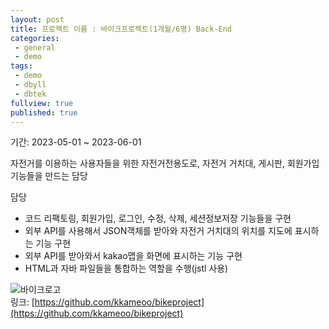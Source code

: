 ```yaml
---
layout: post
title: 프로젝트 이름 : 바이크프로젝트(1개월/6명) Back-End
categories: 
 - general
 - demo
tags:
 - demo
 - dbyll
 - dbtek
fullview: true
published: true
---
```

기간: 2023-05-01 ~ 2023-06-01  

자전거를 이용하는 사용자들을 위한 자전거전용도로, 자전거 거치대, 게시판, 회원가입 기능들을 만드는 담당   

담당  
- 코드 리팩토링, 회원가입, 로그인, 수정, 삭제, 세션정보저장 기능들을 구현
- 외부 API를 사용해서 JSON객체를 받아와 자전거 거치대의 위치를 지도에 표시하는 기능 구현
- 외부  API를 받아와서 kakao맵을 화면에 표시하는 기능 구현
- HTML과 자바 파일들을 통합하는 역할을 수행(jstl 사용)

![바이크로고](https://github.com/kkameoo/cocktailproject/assets/116774845/dd105ab8-82ab-447c-892c-014023188ad1)    
링크: [https://github.com/kkameoo/bikeproject](https://github.com/kkameoo/bikeproject)
